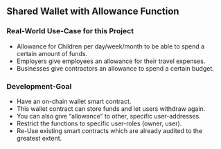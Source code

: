 ## Shared Wallet with Allowance Function

### Real-World Use-Case for this Project
- Allowance for Children per day/week/month to be able to spend a certain amount of funds.
- Employers give employees an allowance for their travel expenses.
- Businesses give contractors an allowance to spend a certain budget.

### Development-Goal
- Have an on-chain wallet smart contract.
- This wallet contract can store funds and let users withdraw again.
- You can also give “allowance” to other, specific user-addresses.
- Restrict the functions to specific user-roles (owner, user).
- Re-Use existing smart contracts which are already audited to the greatest extent.
